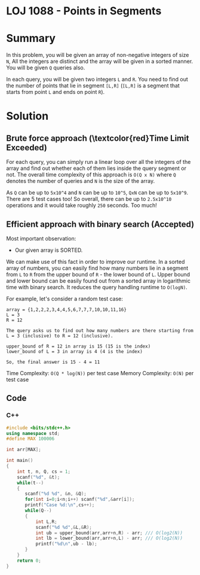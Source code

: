 # LOJ 1088 - Points in Segments

# Summary

In this problem, you will be given an array of non-negative integers of size `N`, All the integers are distinct and the array will be given in a sorted manner. You will be given `Q` queries also.

In each query, you will be given two integers `L` and `R`. You need to find out the number of points that lie in segment `[L,R]` (`[L,R]` is a segment that starts from point `L` and ends on point `R`).

# Solution
## Brute force approach (\textcolor{red}Time Limit Exceeded)

For each query, you can simply run a linear loop over all the integers of the array and find out whether each of them lies inside the query segment or not. The overall time complexity of this approach is `O(Q x N)` where `Q` denotes the number of queries and `N` is the size of the array.

As `Q` can be up to `5x10^4` and `N` can be up to `10^5`, `QxN` can be up to `5x10^9`. There are 5 test cases too! So overall, there can be up to `2.5x10^10` operations and it would take roughly `250` seconds. Too much!

## Efficient approach with binary search (Accepted)

Most important observation:

- Our given array is SORTED.

We can make use of this fact in order to improve our runtime. In a sorted array of numbers, you can easily find how many numbers lie in a segment from `L` to `R` from the upper bound of `R` - the lower bound of `L`. Upper bound and lower bound can be easily found out from a sorted array in logarithmic time with binary search. It reduces the query handling runtime to `O(logN)`.

For example, let's consider a random test case:

```
array = {1,2,2,2,3,4,4,5,6,7,7,7,10,10,11,16}
L = 3
R = 12

The query asks us to find out how many numbers are there starting from L = 3 (inclusive) to R = 12 (inclusive).

upper_bound of R = 12 in array is 15 (15 is the index)
lower_bound of L = 3 in array is 4 (4 is the index)

So, the final answer is 15 - 4 = 11
```

Time Complexity: `O(Q * log(N))` per test case
Memory Complexity: `O(N)` per test case

## Code
### C++

```cpp
#include <bits/stdc++.h>
using namespace std;
#define MAX 100006

int arr[MAX];

int main()
{
    int t, n, Q, cs = 1;
    scanf("%d", &t);
    while(t--)
    {
       scanf("%d %d", &n, &Q);
       for(int i=0;i<n;i++) scanf("%d",&arr[i]);
       printf("Case %d:\n",cs++);
       while(Q--)
       {
           int L,R;
           scanf("%d %d",&L,&R);
           int ub = upper_bound(arr,arr+n,R) - arr; /// O(log2(N))
           int lb = lower_bound(arr,arr+n,L) - arr; /// O(log2(N))
           printf("%d\n",ub - lb);
       }
    }
    return 0;
}
```
